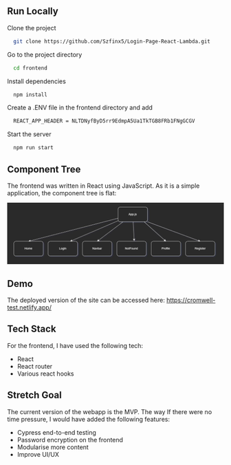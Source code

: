
## Run Locally

Clone the project

```bash
  git clone https://github.com/Szfinx5/Login-Page-React-Lambda.git
```

Go to the project directory

```bash
  cd frontend
```

Install dependencies

```bash
  npm install
```

Create a .ENV file in the frontend directory and add

```bash
  REACT_APP_HEADER = NLTDNyfByD5rr9EdmpA5Ua1TkTGB8FRb1FNgGCGV
```

Start the server

```bash
  npm run start
```

## Component Tree
The frontend was written in React using JavaScript. As it is a simple application, the component tree is flat:

![Component tree](https://github.com/Szfinx5/Login-Page-React-Lambda/blob/main/img/component-tree.JPG)


## Demo

The deployed version of the site can be accessed here:
https://cromwell-test.netlify.app/

## Tech Stack

For the frontend, I have used the following tech:
- React
- React router
- Various react hooks

## Stretch Goal

The current version of the webapp is the MVP. The way If there were no time pressure, I would have added the following features:
- Cypress end-to-end testing
- Password encryption on the frontend
- Modularise more content
- Improve UI/UX  

